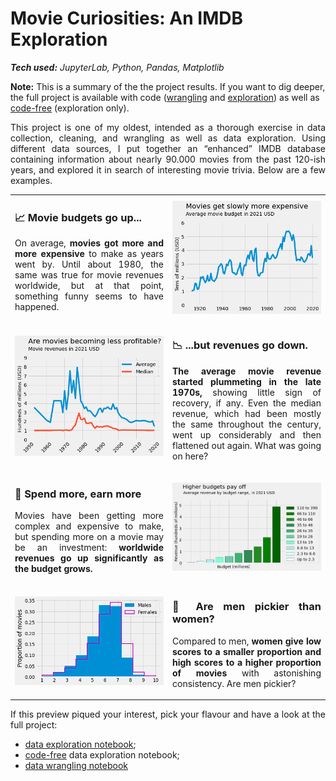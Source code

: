 # Movie Curiosities: An IMDB Exploration

_**Tech used:** JupyterLab, Python, Pandas, Matplotlib_

**Note:** This is a summary of the the project results. If you want to dig deeper, the full project is available with code ([wrangling](https://github.com/NicolaBagala/portfolio/blob/master/data/imdb/imdb_wrangling.ipynb) and [exploration](https://github.com/NicolaBagala/portfolio/blob/master/data/imdb/imdb_exploration.ipynb)) as well as [code-free](https://github.com/NicolaBagala/portfolio/blob/master/data/imdb/codefree/imdb_exploration_codefree.ipynb) (exploration only).

<p align="justify">This project is one of my oldest, intended as a thorough exercise in data collection, cleaning, and wrangling as well as data exploration. Using different data sources, I put together an “enhanced” IMDB database containing information about nearly 90.000 movies from the past 120-ish years, and explored it in search of interesting movie trivia. Below are a few examples.</p>

<table>  
  <tr>
    <td width="40%" align="justify">
      <h3>📈 <b>Movie budgets go up...</b></h3>
      <p>On average, <b>movies got more and more expensive</b> to make as years went by. Until about 1980, the same was true for movie revenues worldwide, but at that point, something funny seems to have happened.</p></td>
    <td align=center>
      <img src="codefree/figures/avg_budget_by_year.png">
    </td>
  </tr>

  <tr>
    <td align="center"><img src="codefree/figures/avg_median_revenue_by_year_restricted.png"></td>
    <td width="40%" align="justify">
      <h3>📉 <b>...but revenues go down.</b></h3>
      <p><b>The average movie revenue started plummeting in the late 1970s,</b> showing little sign of recovery, if any. Even the median revenue, which had been mostly the same throughout the century, went up considerably and then flattened out again. What was going on here?</p></td>
  </tr>
  
  <tr>    
    <td width="40%" align="justify">
      <h3>🤑 <b>Spend more, earn more</b></h3>
      <p>Movies have been getting more complex and expensive to make, but spending more on a movie may be an investment: <b>worldwide revenues go up significantly as the budget grows.</b></p></td>
    <td align="center">
      <img src="codefree/figures/revenue_by_budget_interval.png">
    </td>
  </tr>  
  
  <tr>
    <td align="center"><img src="codefree/figures/female_vs_male_score.png"></td>
    <td width="40%" align="justify">
      <h3>🤔 <b>Are men pickier than women?</b></h3>
        <p>Compared to men, <b>women give low scores to a smaller proportion and high scores to a higher proportion of movies</b> with astonishing consistency. Are men pickier?</p></td>    
  </tr>
</table>


<p align="justify">If this preview piqued your interest, pick your flavour and have a look at the full project:</p>
  
- [data exploration notebook](https://github.com/NicolaBagala/portfolio/blob/master/data/imdb/imdb_exploration.ipynb);
- [code-free](https://github.com/NicolaBagala/portfolio/blob/master/data/imdb/codefree/imdb_exploration_codefree.ipynb) data exploration notebook;
- [data wrangling notebook](https://github.com/NicolaBagala/portfolio/blob/master/data/imdb/imdb_wrangling.ipynb)
        

